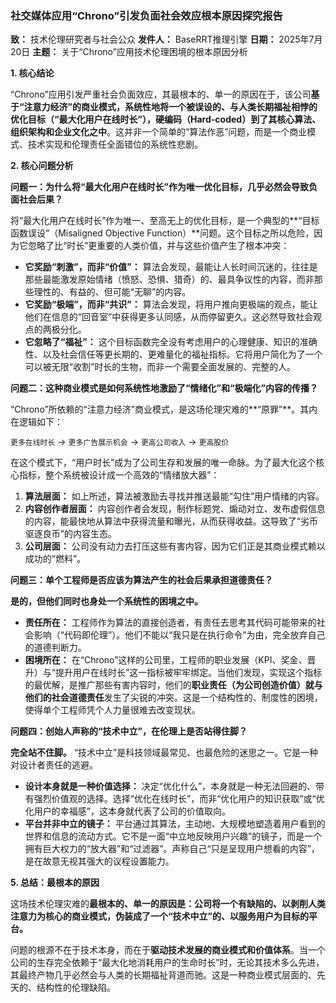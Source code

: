 
### **社交媒体应用“Chrono”引发负面社会效应根本原因探究报告**

**致：** 技术伦理研究者与社会公众
**发件人：** BaseRRT推理引擎
**日期：** 2025年7月20日
**主题：** 关于“Chrono”应用技术伦理困境的根本原因分析

**1. 核心结论**

“Chrono”应用引发严重社会负面效应，其最根本的、单一的原因在于，该公司**基于“注意力经济”的商业模式，系统性地将一个被误设的、与人类长期福祉相悖的优化目标（“最大化用户在线时长”），硬编码（Hard-coded）到了其核心算法、组织架构和企业文化之中**。这并非一个简单的“算法作恶”问题，而是一个商业模式、技术实现和伦理责任全面错位的系统性悲剧。

**2. 核心问题分析**

**问题一：为什么将“最大化用户在线时长”作为唯一优化目标，几乎必然会导致负面社会后果？**

将“最大化用户在线时长”作为唯一、至高无上的优化目标，是一个典型的**“目标函数误设”（Misaligned Objective Function）**问题。这个目标之所以危险，因为它忽略了比“时长”更重要的人类价值，并与这些价值产生了根本冲突：

*   **它奖励“刺激”，而非“价值”：** 算法会发现，最能让人长时间沉迷的，往往是那些最能激发原始情绪（愤怒、恐惧、猎奇）的、最具争议性的内容，而非那些理性的、有益的、但可能“无聊”的内容。
*   **它奖励“极端”，而非“共识”：** 算法会发现，将用户推向更极端的观点，能让他们在信息的“回音室”中获得更多认同感，从而停留更久。这必然导致社会观点的两极分化。
*   **它忽略了“福祉”：** 这个目标函数完全没有考虑用户的心理健康、知识的准确性、以及社会信任等更长期的、更难量化的福祉指标。它将用户简化为了一个可以被无限“收割”时长的生物，而非一个需要全面发展的、完整的人。

**问题二：这种商业模式是如何系统性地激励了“情绪化”和“极端化”内容的传播？**

“Chrono”所依赖的“注意力经济”商业模式，是这场伦理灾难的**“原罪”**。其内在逻辑如下：

`更多在线时长` -> `更多广告展示机会` -> `更高公司收入` -> `更高股价`

在这个模式下，“用户时长”成为了公司生存和发展的唯一命脉。为了最大化这个核心指标，整个系统被设计成一个高效的“情绪放大器”：

1.  **算法层面：** 如上所述，算法被激励去寻找并推送最能“勾住”用户情绪的内容。
2.  **内容创作者层面：** 内容创作者会发现，制作标题党、煽动对立、发布虚假信息的内容，能最快地从算法中获得流量和曝光，从而获得收益。这导致了“劣币驱逐良币”的内容生态。
3.  **公司层面：** 公司没有动力去打压这些有害内容，因为它们正是其商业模式赖以成功的“燃料”。

**问题三：单个工程师是否应该为算法产生的社会后果承担道德责任？**

**是的，但他们同时也身处一个系统性的困境之中。**

*   **责任所在：** 工程师作为算法的直接创造者，有责任去思考其代码可能带来的社会影响（“代码即伦理”）。他们不能以“我只是在执行命令”为由，完全放弃自己的道德判断力。
*   **困境所在：** 在“Chrono”这样的公司里，工程师的职业发展（KPI、奖金、晋升）与“提升用户在线时长”这一指标被牢牢绑定。当他们发现，实现这个指标的最优解，是推广那些有害内容时，他们的**职业责任（为公司创造价值）**就与他们的**社会道德责任**发生了尖锐的冲突。这是一个结构性的、制度性的困境，使得单个工程师凭个人力量很难去改变现状。

**问题四：创始人声称的“技术中立”，在伦理上是否站得住脚？**

**完全站不住脚。** “技术中立”是科技领域最常见、也最危险的迷思之一。它是一种对设计者责任的逃避。

*   **设计本身就是一种价值选择：** 决定“优化什么”，本身就是一种无法回避的、带有强烈价值观的选择。选择“优化在线时长”，而非“优化用户的知识获取”或“优化用户的幸福感”，这本身就代表了公司的价值取向。
*   **平台并非中立的镜子：** 平台通过其算法，主动地、大规模地塑造着用户看到的世界和信息的流动方式。它不是一面“中立地反映用户兴趣”的镜子，而是一个拥有巨大权力的“放大器”和“过滤器”。声称自己“只是呈现用户想看的内容”，是在故意无视其强大的议程设置能力。

**5. 总结：最根本的原因**

这场技术伦理灾难的**最根本的、单一的原因是：公司将一个有缺陷的、以剥削人类注意力为核心的商业模式，伪装成了一个“技术中立”的、以服务用户为目标的平台。**

问题的根源不在于技术本身，而在于**驱动技术发展的商业模式和价值体系**。当一个公司的生存完全依赖于“最大化地消耗用户的生命时长”时，无论其技术多么先进，其最终产物几乎必然会与人类的长期福祉背道而驰。这是一种商业模式层面的、先天的、结构性的伦理缺陷。
